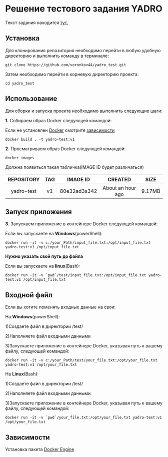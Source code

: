 # **Решение тестового задания YADRO**
Текст задания находится [тут.](https://docs.google.com/document/d/10BTFT11sPh6iAW3Iu6CfXPUsXCwNeLeX/edit?usp=sharing&ouid=109575002357503548475&rtpof=true&sd=true)
## **Установка**
Для клонирования репозитория необходимо перейти в любую удобную директорию и выполнить команду в терминале:

```no-highlight
git clone https://github.com/voronkov44/yadro_test.git
```

Затем необходимо перейти в корневую директорию проекта:

```no-highlight
cd yadro_test
```

## **Использование**

Для сборки и запуска проекта необходимо выполнить следующие шаги:

**1.** Собираем образ Docker следующей командой:

Если не установлен [Docker](https://docs.docker.com/) смотрите [зависимости](https://github.com/voronkov44/yadro_test/blob/main/README.md#%D0%B7%D0%B0%D0%B2%D0%B8%D1%81%D0%B8%D0%BC%D0%BE%D1%81%D1%82%D0%B8)

```no-highlight
docker build . -t yadro-test:v1
```

**2.** Просматриваем образ Docker следующей командой:

```no-highlight
docker images
```

Должна появиться такая табличка(IMAGE ID будет различаться)


| REPOSITORY    | TAG        | IMAGE ID           |  CREATED          |  SIZE  | 
| :-----------: |:----------:| :----------------: | :---------------: | :----: |
| yadro-test    | v1         | 80e32ad3s342       | About an hour ago | 9.17MB |


## **Запуск приложения**

**3.** Запускаем приложение в контейнере Docker следующей командой:

Если вы запускаете на **Windows**(powerShell):
```no-highlight
docker run -it -v c:/your_Path/input_file.txt:/opt/input_file.txt yadro-test:v1 /opt/input_file.txt
```

**Нужно указать свой путь до файла**


Если вы запускаете на **linux**(Bash):
```no-highlight
docker run -it -v `pwd`/test/input_file.txt:/opt/input_file.txt yadro-test:v1 /opt/input_file.txt
```


## **Входной файл**

Если вы хотите поменять входные данные на свои:

На **Windows**(powerShell):

1)Cоздаете файл в директории /test/

2)Наполняете файл входными данными

3)Запускаете приложение в контейнере Docker, указывая путь к вашему файлу, следующей командой:

```no-highlight
docker run -it -v c:/your_Path/test/your_file.txt:/opt/your_file.txt yadro-test:v1 /opt/your_file.txt
```

На **Linux**(Bash):

1)Cоздаете файл в директории /test/

2)Наполняете файл входными данными

3)Запускаете приложение в контейнере Docker, указывая путь к вашему файлу, следующей командой:

```no-highlight
docker run -it -v `pwd`/your_file.txt:/opt/your_file.txt yadro-test:v1 /opt/your_file.txt

```

## **Зависимости**
Установка пакета [Docker Engine](https://docs.docker.com/engine/install/)










